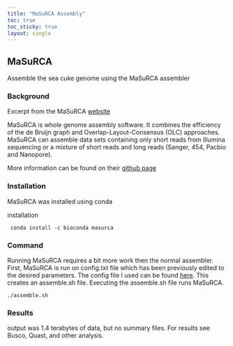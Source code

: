 ```yaml
---
title: "MaSuRCA Assembly"
toc: true
toc_sticky: true
layout: single
---
```


## MaSuRCA
Assemble the sea cuke genome using the MaSuRCA assembler

### Background

Excerpt from the MaSuRCA [website](http://www.genome.umd.edu/masurca.html)

MaSuRCA is whole genome assembly software. It combines the efficiency of the de Bruijn graph and Overlap-Layout-Consensus (OLC) approaches. MaSuRCA can assemble data sets containing only short reads from Illumina sequencing or a mixture of short reads and long reads (Sanger, 454, Pacbio and Nanopore).

More information can be found on their [github page](https://github.com/alekseyzimin/masurca)

### Installation

MaSuRCA was installed using conda

installation
```
 conda install -c bioconda masurca 
```

### Command   
Running MaSuRCA requires a bit more work then the normal assembler. First, MaSuRCA is run on config.txt file which has been previously edited to the desired parameters. The config file I used can be found [here](/assets/images/masurca/masurca_config.txt). This creates an assemble.sh file. Executing the assemble.sh file runs MaSuRCA.

```
./assemble.sh
```

### Results  
output was 1.4 terabytes of data, but no summary files. For results see Busco, Quast, and other analysis.